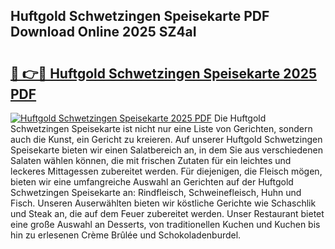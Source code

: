## Huftgold Schwetzingen Speisekarte PDF Download Online 2025 SZ4aI

# <h2><a href="http://gc90sf.nevu.top/?p=Huftgold+Schwetzingen+Speisekarte">🔗 👉🔴 Huftgold Schwetzingen Speisekarte 2025 PDF</a></h2>

[![Huftgold Schwetzingen Speisekarte 2025 PDF](https://i.imgur.com/dBaPXMq.png)](http://gc90sf.nevu.top/?p=Huftgold+Schwetzingen+Speisekarte)
Die Huftgold Schwetzingen Speisekarte ist nicht nur eine Liste von Gerichten, sondern auch die Kunst, ein Gericht zu kreieren. Auf unserer Huftgold Schwetzingen Speisekarte bieten wir einen Salatbereich an, in dem Sie aus verschiedenen Salaten wählen können, die mit frischen Zutaten für ein leichtes und leckeres Mittagessen zubereitet werden. Für diejenigen, die Fleisch mögen, bieten wir eine umfangreiche Auswahl an Gerichten auf der Huftgold Schwetzingen Speisekarte an: Rindfleisch, Schweinefleisch, Huhn und Fisch. Unseren Auserwählten bieten wir köstliche Gerichte wie Schaschlik und Steak an, die auf dem Feuer zubereitet werden. Unser Restaurant bietet eine große Auswahl an Desserts, von traditionellen Kuchen und Kuchen bis hin zu erlesenen Crème Brûlée und Schokoladenburdel.
